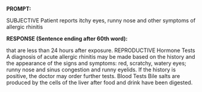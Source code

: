 **PROMPT:**

SUBJECTIVE Patient reports itchy eyes, runny nose and other symptoms of allergic rhinitis

**RESPONSE (Sentence ending after 60th word):**

that are less than 24 hours after exposure. REPRODUCTIVE Hormone Tests A diagnosis of acute allergic rhinitis may be made based on the history and the appearance of the signs and symptoms: red, scratchy, watery eyes; runny nose and sinus congestion and runny eyelids. If the history is positive, the doctor may order further tests. Blood Tests  Bile salts are produced by the cells of the liver after food and drink have been digested. 